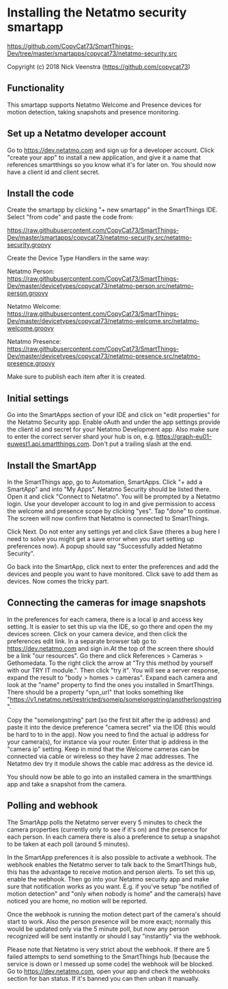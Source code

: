 # Installing the Netatmo security smartapp

https://github.com/CopyCat73/SmartThings-Dev/tree/master/smartapps/copycat73/netatmo-security.src

Copyright (c) 2018 Nick Veenstra (https://github.com/copycat73)

## Functionality

This smartapp supports Netatmo Welcome and Presence devices for motion detection, taking snapshots and presence monitoring. 
 

## Set up a Netatmo developer account

Go to https://dev.netatmo.com and sign up for a developer account. Click "create your app" to install a new application, and give it a name that references smartthings so you know what it's for later on. You should now have a client id and client secret. 

## Install the code

Create the smartapp by clicking "+ new smartapp" in the SmartThings IDE. Select "from code" and paste the code from:

https://raw.githubusercontent.com/CopyCat73/SmartThings-Dev/master/smartapps/copycat73/netatmo-security.src/netatmo-security.groovy

Create the Device Type Handlers in the same way:

Netatmo Person: https://raw.githubusercontent.com/CopyCat73/SmartThings-Dev/master/devicetypes/copycat73/netatmo-person.src/netatmo-person.groovy

Netatmo Welcome: https://raw.githubusercontent.com/CopyCat73/SmartThings-Dev/master/devicetypes/copycat73/netatmo-welcome.src/netatmo-welcome.groovy

Netatmo Presence: https://raw.githubusercontent.com/CopyCat73/SmartThings-Dev/master/devicetypes/copycat73/netatmo-presence.src/netatmo-presence.groovy

Make sure to publish each item after it is created. 

## Initial settings

Go into the SmartApps section of your IDE and click on "edit properties" for the Netatmo Security app. Enable oAuth and under the app settings provide the client id and secret for your Netatmo Development app. Also make sure to enter the correct server shard your hub is on, e.g. https://graph-eu01-euwest1.api.smartthings.com. Don't put a trailing slash at the end. 

## Install the SmartApp

In the SmartThings app, go to Automation, SmartApps. Click "+ add a SmartApp" and into "My Apps". Netatmo Security should be listed there. Open it and click "Connect to Netatmo". You will be prompted by a Netatmo login. Use your developer account to log in and give permission to access the welcome and presence scope by clicking "yes". Tap "done" to continue. The screen will now confirm that Netatmo is connected to SmartThings.

Click Next. Do not enter any settings yet and click Save (theres a bug here I need to solve you might get a save error when you start setting up preferences now). A popup should say "Successfully added Netatmo Security".

Go back into the SmartApp, click next to enter the preferences and add the devices and people you want to have monitored. Click save to add them as devices. Now comes the tricky part.

## Connecting the cameras for image snapshots

In the preferences for each camera, there is a local ip and access key setting. It is easier to set this up via the IDE, so go there and open the my devices screen. Click on your camera device, and then click the preferences edit link. In a separate browser tab go to https://dev.netatmo.com and sign in.At the top of the screen there should be a link "our resources". Go there and click References > Cameras > Gethomedata. To the right click the arrow at "Try this method by yourself with our TRY IT module.". Then click "try it". You will see a server response, expand the result to "body > homes > cameras". Expand each camera and look at the "name" property to find the ones you installed in SmartThings. There should be a property "vpn_url" that looks something like "https://v1.netatmo.net/restricted/someip/somelongstring/anotherlongstring".

Copy the "somelongstring" part (so the first bit after the ip address) and paste it into the device preference "camera secret" via the IDE (this would be hard to to in the app). Now you need to find the actual ip address for your camera(s), for instance via your router. Enter that ip address in the "camera ip" setting. Keep in mind that the Welcome cameras can be connected via cable or wireless so they have 2 mac addresses. The Netatmo dev try it module shows the cable mac address as the device id. 

You should now be able to go into an installed camera in the smartthings app and take a snapshot from the camera.

## Polling and webhook

The SmartApp polls the Netatmo server every 5 minutes to check the camera properties (currently only to see if it's on) and the presence for each person. In each camera there is also a preference to setup a snapshot to be taken at each poll (around 5 minutes). 

In the SmartApp preferences it is also possible to activate a webhook. The webhook enables the Netatmo server to talk back to the SmartThings hub, this has the advantage to receive motion and person alerts. To set this up, enable the webhook. Then go into your Netatmo security app and make sure that notification works as you want. E.g. if you've setup "be notified of motion detection" and "only when nobody is home" and the camera(s) have noticed you are home, no motion will be reported. 

Once the webhook is running the motion detect part of the camera's should start to work. Also the person presence will be more exact; normally this would be updated only via the 5 minute poll, but now any person recognized will be sent instantly or should I say "instantly" via the webhook. 

Please note that Netatmo is very strict about the webhook. If there are 5 failed attempts to send something to the SmartThings hub (because the service is down or I messed up some code) the webhook will be blocked. Go to https://dev.netatmo.com, open your app and check the webhooks section for ban status. If it's banned you can then unban it manually. 














